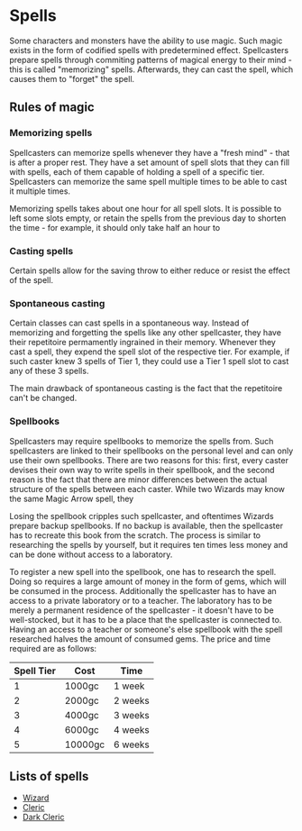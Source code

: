 # Spells

Some characters and monsters have the ability to use magic. Such magic exists in the form of codified spells with predetermined effect. Spellcasters prepare spells through commiting patterns of magical energy to their mind - this is called "memorizing" spells. Afterwards, they can cast the spell, which causes them to "forget" the spell.

## Rules of magic

### Memorizing spells

Spellcasters can memorize spells whenever they have a "fresh mind" - that is after a proper rest. They have a set amount of spell slots that they can fill with spells, each of them capable of holding a spell of a specific tier. Spellcasters can memorize the same spell multiple times to be able to cast it multiple times.

Memorizing spells takes about one hour for all spell slots. It is possible to left some slots empty, or retain the spells from the previous day to shorten the time - for example, it should only take half an hour to

### Casting spells

Certain spells allow for the saving throw to either reduce or resist the effect of the spell. 

### Spontaneous casting

Certain classes can cast spells in a spontaneous way. Instead of memorizing and forgetting the spells like any other spellcaster, they have their repetitoire permamently ingrained in their memory. Whenever they cast a spell, they expend the spell slot of the respective tier. For example, if such caster knew 3 spells of Tier 1, they could use a Tier 1 spell slot to cast any of these 3 spells.

The main drawback of spontaneous casting is the fact that the repetitoire can't be changed.

### Spellbooks

Spellcasters may require spellbooks to memorize the spells from. Such spellcasters are linked to their spellbooks on the personal level and can only use their own spellbooks. There are two reasons for this: first, every caster devises their own way to write spells in their spellbook, and the second reason is the fact that there are minor differences between the actual structure of the spells between each caster. While two Wizards may know the same Magic Arrow spell, they

Losing the spellbook cripples such spellcaster, and oftentimes Wizards prepare backup spellbooks. If no backup is available, then the spellcaster has to recreate this book from the scratch. The process is similar to researching the spells by yourself, but it requires ten times less money and can be done without access to a laboratory.

To register a new spell into the spellbook, one has to research the spell. Doing so requires a large amount of money in the form of gems, which will be consumed in the process. Additionally the spellcaster has to have an access to a private laboratory or to a teacher. The laboratory has to be merely a permanent residence of the spellcaster - it doesn't have to be well-stocked, but it has to be a place that the spellcaster is connected to. Having an access to a teacher or someone's else spellbook with the spell researched halves the amount of consumed gems. The price and time required are as follows:

|Spell Tier|Cost|Time|
|-|-|-|
|1|1000gc|1 week|
|2|2000gc|2 weeks|
|3|4000gc|3 weeks|
|4|6000gc|4 weeks|
|5|10000gc|6 weeks|

## Lists of spells

* [Wizard](wizard)
* [Cleric](cleric)
* [Dark Cleric](dark_cleric)